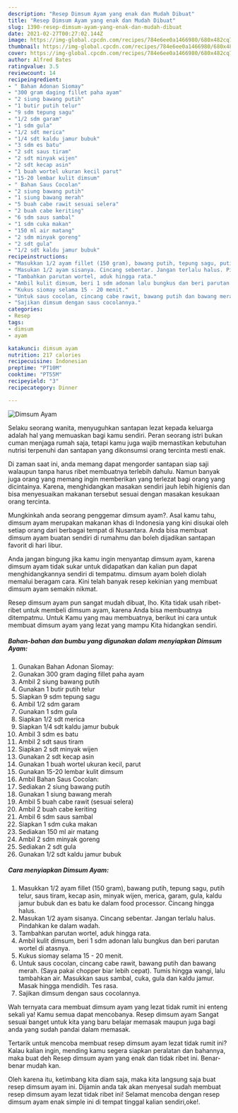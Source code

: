 ```yaml
---
description: "Resep Dimsum Ayam yang enak dan Mudah Dibuat"
title: "Resep Dimsum Ayam yang enak dan Mudah Dibuat"
slug: 1390-resep-dimsum-ayam-yang-enak-dan-mudah-dibuat
date: 2021-02-27T00:27:02.144Z
image: https://img-global.cpcdn.com/recipes/784e6ee0a1466980/680x482cq70/dimsum-ayam-foto-resep-utama.jpg
thumbnail: https://img-global.cpcdn.com/recipes/784e6ee0a1466980/680x482cq70/dimsum-ayam-foto-resep-utama.jpg
cover: https://img-global.cpcdn.com/recipes/784e6ee0a1466980/680x482cq70/dimsum-ayam-foto-resep-utama.jpg
author: Alfred Bates
ratingvalue: 3.5
reviewcount: 14
recipeingredient:
- " Bahan Adonan Siomay"
- "300 gram daging fillet paha ayam"
- "2 siung bawang putih"
- "1 butir putih telur"
- "9 sdm tepung sagu"
- "1/2 sdm garam"
- "1 sdm gula"
- "1/2 sdt merica"
- "1/4 sdt kaldu jamur bubuk"
- "3 sdm es batu"
- "2 sdt saus tiram"
- "2 sdt minyak wijen"
- "2 sdt kecap asin"
- "1 buah wortel ukuran kecil parut"
- "15-20 lembar kulit dimsum"
- " Bahan Saus Cocolan"
- "2 siung bawang putih"
- "1 siung bawang merah"
- "5 buah cabe rawit sesuai selera"
- "2 buah cabe keriting"
- "6 sdm saus sambal"
- "1 sdm cuka makan"
- "150 ml air matang"
- "2 sdm minyak goreng"
- "2 sdt gula"
- "1/2 sdt kaldu jamur bubuk"
recipeinstructions:
- "Masukkan 1/2 ayam fillet (150 gram), bawang putih, tepung sagu, putih telur, saus tiram, kecap asin, minyak wijen, merica, garam, gula, kaldu jamur bubuk dan es batu ke dalam food processor. Cincang hingga halus."
- "Masukan 1/2 ayam sisanya. Cincang sebentar. Jangan terlalu halus. Pindahkan ke dalam wadah."
- "Tambahkan parutan wortel, aduk hingga rata."
- "Ambil kulit dimsum, beri 1 sdm adonan lalu bungkus dan beri parutan wortel di atasnya."
- "Kukus siomay selama 15 - 20 menit."
- "Untuk saus cocolan, cincang cabe rawit, bawang putih dan bawang merah. (Saya pakai chopper biar lebih cepat). Tumis hingga wangi, lalu tambahkan air. Masukkan saus sambal, cuka, gula dan kaldu jamur. Masak hingga mendidih. Tes rasa."
- "Sajikan dimsum dengan saus cocolannya."
categories:
- Resep
tags:
- dimsum
- ayam

katakunci: dimsum ayam 
nutrition: 217 calories
recipecuisine: Indonesian
preptime: "PT10M"
cooktime: "PT55M"
recipeyield: "3"
recipecategory: Dinner

---
```



![Dimsum Ayam](https://img-global.cpcdn.com/recipes/784e6ee0a1466980/680x482cq70/dimsum-ayam-foto-resep-utama.jpg)

Selaku seorang wanita, menyuguhkan santapan lezat kepada keluarga adalah hal yang memuaskan bagi kamu sendiri. Peran seorang istri bukan cuman menjaga rumah saja, tetapi kamu juga wajib memastikan kebutuhan nutrisi terpenuhi dan santapan yang dikonsumsi orang tercinta mesti enak.

Di zaman  saat ini, anda memang dapat mengorder santapan siap saji walaupun tanpa harus ribet membuatnya terlebih dahulu. Namun banyak juga orang yang memang ingin memberikan yang terlezat bagi orang yang dicintainya. Karena, menghidangkan masakan sendiri jauh lebih higienis dan bisa menyesuaikan makanan tersebut sesuai dengan masakan kesukaan orang tercinta. 



Mungkinkah anda seorang penggemar dimsum ayam?. Asal kamu tahu, dimsum ayam merupakan makanan khas di Indonesia yang kini disukai oleh setiap orang dari berbagai tempat di Nusantara. Anda bisa membuat dimsum ayam buatan sendiri di rumahmu dan boleh dijadikan santapan favorit di hari libur.

Anda jangan bingung jika kamu ingin menyantap dimsum ayam, karena dimsum ayam tidak sukar untuk didapatkan dan kalian pun dapat menghidangkannya sendiri di tempatmu. dimsum ayam boleh diolah memalui beragam cara. Kini telah banyak resep kekinian yang membuat dimsum ayam semakin nikmat.

Resep dimsum ayam pun sangat mudah dibuat, lho. Kita tidak usah ribet-ribet untuk membeli dimsum ayam, karena Anda bisa membuatnya ditempatmu. Untuk Kamu yang mau membuatnya, berikut ini cara untuk membuat dimsum ayam yang lezat yang mampu Kita hidangkan sendiri.

<!--inarticleads1-->

##### Bahan-bahan dan bumbu yang digunakan dalam menyiapkan Dimsum Ayam:

1. Gunakan  Bahan Adonan Siomay:
1. Gunakan 300 gram daging fillet paha ayam
1. Ambil 2 siung bawang putih
1. Gunakan 1 butir putih telur
1. Siapkan 9 sdm tepung sagu
1. Ambil 1/2 sdm garam
1. Gunakan 1 sdm gula
1. Siapkan 1/2 sdt merica
1. Siapkan 1/4 sdt kaldu jamur bubuk
1. Ambil 3 sdm es batu
1. Ambil 2 sdt saus tiram
1. Siapkan 2 sdt minyak wijen
1. Gunakan 2 sdt kecap asin
1. Gunakan 1 buah wortel ukuran kecil, parut
1. Gunakan 15-20 lembar kulit dimsum
1. Ambil  Bahan Saus Cocolan:
1. Sediakan 2 siung bawang putih
1. Gunakan 1 siung bawang merah
1. Ambil 5 buah cabe rawit (sesuai selera)
1. Ambil 2 buah cabe keriting
1. Ambil 6 sdm saus sambal
1. Siapkan 1 sdm cuka makan
1. Sediakan 150 ml air matang
1. Ambil 2 sdm minyak goreng
1. Sediakan 2 sdt gula
1. Gunakan 1/2 sdt kaldu jamur bubuk




<!--inarticleads2-->

##### Cara menyiapkan Dimsum Ayam:

1. Masukkan 1/2 ayam fillet (150 gram), bawang putih, tepung sagu, putih telur, saus tiram, kecap asin, minyak wijen, merica, garam, gula, kaldu jamur bubuk dan es batu ke dalam food processor. Cincang hingga halus.
1. Masukan 1/2 ayam sisanya. Cincang sebentar. Jangan terlalu halus. Pindahkan ke dalam wadah.
1. Tambahkan parutan wortel, aduk hingga rata.
1. Ambil kulit dimsum, beri 1 sdm adonan lalu bungkus dan beri parutan wortel di atasnya.
1. Kukus siomay selama 15 - 20 menit.
1. Untuk saus cocolan, cincang cabe rawit, bawang putih dan bawang merah. (Saya pakai chopper biar lebih cepat). Tumis hingga wangi, lalu tambahkan air. Masukkan saus sambal, cuka, gula dan kaldu jamur. Masak hingga mendidih. Tes rasa.
1. Sajikan dimsum dengan saus cocolannya.




Wah ternyata cara membuat dimsum ayam yang lezat tidak rumit ini enteng sekali ya! Kamu semua dapat mencobanya. Resep dimsum ayam Sangat sesuai banget untuk kita yang baru belajar memasak maupun juga bagi anda yang sudah pandai dalam memasak.

Tertarik untuk mencoba membuat resep dimsum ayam lezat tidak rumit ini? Kalau kalian ingin, mending kamu segera siapkan peralatan dan bahannya, maka buat deh Resep dimsum ayam yang enak dan tidak ribet ini. Benar-benar mudah kan. 

Oleh karena itu, ketimbang kita diam saja, maka kita langsung saja buat resep dimsum ayam ini. Dijamin anda tak akan menyesal sudah membuat resep dimsum ayam lezat tidak ribet ini! Selamat mencoba dengan resep dimsum ayam enak simple ini di tempat tinggal kalian sendiri,oke!.

